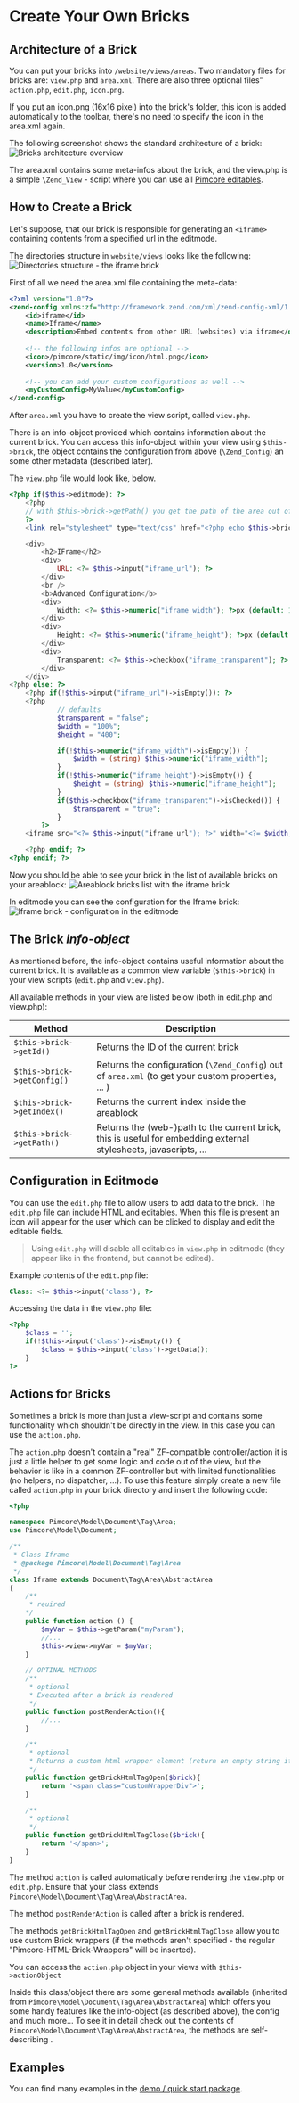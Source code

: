 # Create Your Own Bricks

## Architecture of a Brick

You can put your bricks into `/website/views/areas`.
Two mandatory files for bricks are: `view.php` and `area.xml`. 
There are also three optional files" `action.php`, `edit.php`, `icon.png`.

If you put an icon.png (16x16 pixel) into the brick's folder, this icon is added automatically to the toolbar, 
there's no need to specify the icon in the area.xml again.
 
The following screenshot shows the standard architecture of a brick:  
![Bricks architecture overview](../../../img/bricks_architecture_overview.png)

The area.xml contains some meta-infos about the brick, 
and the view.php is a simple `\Zend_View` - script where you can use all [Pimcore editables](../README.md).

## How to Create a Brick
 
Let's suppose, that our brick is responsible for generating an `<iframe>` containing contents from a specified url in the editmode.

The directories structure in `website/views` looks like the following:  
![Directories structure - the iframe brick](../../../img/bricks_iframe_directories.png)

First of all we need the area.xml file containing the meta-data: 
```xml
<?xml version="1.0"?>
<zend-config xmlns:zf="http://framework.zend.com/xml/zend-config-xml/1.0/">
    <id>iframe</id>
    <name>Iframe</name>
    <description>Embed contents from other URL (websites) via iframe</description>
    
    <!-- the following infos are optional -->
    <icon>/pimcore/static/img/icon/html.png</icon>
    <version>1.0</version>
    
    <!-- you can add your custom configurations as well -->
    <myCustomConfig>MyValue</myCustomConfig>
</zend-config>
```

After `area.xml` you have to create the view script, called `view.php`.

There is an info-object provided which contains information about the current brick. 
You can access this info-object within your view using `$this->brick`, the object contains the configuration from above (`\Zend_Config`) an some other metadata (described later).

The `view.php` file would look like, below.
```php
<?php if($this->editmode): ?>
    <?php
    // with $this->brick->getPath() you get the path of the area out of the info-object.
    ?>
    <link rel="stylesheet" type="text/css" href="<?php echo $this->brick->getPath(); ?>/editmode.css" />

    <div>
        <h2>IFrame</h2>
        <div>
            URL: <?= $this->input("iframe_url"); ?>
        </div>
        <br />
        <b>Advanced Configuration</b>
        <div>
            Width: <?= $this->numeric("iframe_width"); ?>px (default: 100%)
        </div>
        <div>
            Height: <?= $this->numeric("iframe_height"); ?>px (default: 400px)
        </div>
        <div>
            Transparent: <?= $this->checkbox("iframe_transparent"); ?> (default: false)
        </div>
    </div>
<?php else: ?>
    <?php if(!$this->input("iframe_url")->isEmpty()): ?>
    <?php
            // defaults
            $transparent = "false";
            $width = "100%";
            $height = "400";

            if(!$this->numeric("iframe_width")->isEmpty()) {
                $width = (string) $this->numeric("iframe_width");
            }
            if(!$this->numeric("iframe_height")->isEmpty()) {
                $height = (string) $this->numeric("iframe_height");
            }
            if($this->checkbox("iframe_transparent")->isChecked()) {
                $transparent = "true";
            }
        ?>
    <iframe src="<?= $this->input("iframe_url"); ?>" width="<?= $width; ?>" height="<?= $height; ?>" allowtransparency="<?= $transparent; ?>" frameborder="0" ></iframe>

    <?php endif; ?>
<?php endif; ?>
```

Now you should be able to see your brick in the list of available bricks on your areablock:
![Areablock bricks list with the iframe brick](../../../img/bricks_iframe_areablock_list.png)

In editmode you can see the configuration for the Iframe brick:
![Iframe brick - configuration in the editmode](../../../img/bricks_iframe_editmode_preview.png)


## The Brick ***info-object***

As mentioned before, the info-object contains useful information about the current brick.
It is available as a common view variable (`$this->brick`) in your view scripts (`edit.php` and `view.php`).
 
All available methods in your view are listed below (both in edit.php and view.php):

| Method                      | Description                                                                                                        |
|-----------------------------|--------------------------------------------------------------------------------------------------------------------|
| `$this->brick->getId()`       | Returns the ID of the current brick                                                                                |
| `$this->brick->getConfig()`   | Returns the configuration (`\Zend_Config`) out of `area.xml` (to get your custom properties, ... )                 |
| `$this->brick->getIndex()`    | Returns the current index inside the areablock                                                                     |
| `$this->brick->getPath()`     | Returns the (web-)path to the current brick, this is useful for embedding external stylesheets, javascripts, ...    |

## Configuration in Editmode
You can use the `edit.php` file to allow users to add data to the brick. The `edit.php` file can include HTML and editables.
When this file is present an icon will appear for the user which can be clicked to display and edit the editable fields.

> Using `edit.php` will disable all editables in `view.php` in editmode (they appear like in the frontend, but cannot be edited). 

Example contents of the `edit.php` file:
```php
Class: <?= $this->input('class'); ?>
```

Accessing the data in the `view.php` file:
```php
<?php
    $class = '';
    if(!$this->input('class')->isEmpty()) {
        $class = $this->input('class')->getData();
    }
?>
```

## Actions for Bricks
Sometimes a brick is more than just a view-script and contains some functionality which shouldn't be directly in the view. 
In this case you can use the `action.php`. 

The `action.php` doesn't contain a "real" ZF-compatible controller/action it is just a little helper to get some logic and code out of the view, but the behavior is like in a common ZF-controller but with limited functionalities (no helpers, no dispatcher, ...).
 To use this feature simply create a new file called `action.php` in your brick directory and insert the following code:
 
```php
<?php

namespace Pimcore\Model\Document\Tag\Area;
use Pimcore\Model\Document;

/**
 * Class Iframe
 * @package Pimcore\Model\Document\Tag\Area
 */
class Iframe extends Document\Tag\Area\AbstractArea
{
    /**
     * reuired
    */
    public function action () {
        $myVar = $this->getParam("myParam");
        //...
        $this->view->myVar = $myVar;
    }

    // OPTINAL METHODS
    /**
     * optional 
     * Executed after a brick is rendered
     */
    public function postRenderAction(){
        //...
    }

    /**
     * optional 
     * Returns a custom html wrapper element (return an empty string if you don't want a wrapper element)
     */
    public function getBrickHtmlTagOpen($brick){
        return '<span class="customWrapperDiv">';
    }

    /**
     * optional 
     */
    public function getBrickHtmlTagClose($brick){
        return '</span>';
    }
}
```

The method `action` is called automatically before rendering the `view.php` or `edit.php`.
Ensure that your class extends `Pimcore\Model\Document\Tag\Area\AbstractArea`.

The method `postRenderAction` is called after a brick is rendered.

The methods `getBrickHtmlTagOpen` and `getBrickHtmlTagClose` allow you to use custom Brick wrappers (if the methods aren't specified - the regular "Pimcore-HTML-Brick-Wrappers" will be inserted).

You can access the `action.php` object in your views with `$this->actionObject`

Inside this class/object there are some general methods available (inherited from `Pimcore\Model\Document\Tag\Area\AbstractArea`) which offers you some handy features like the info-object (as described above), the config and much more... 
To see it in detail check out the contents of `Pimcore\Model\Document\Tag\Area\AbstractArea`, the methods are self-describing .

## Examples

You can find many examples in the [demo / quick start package](https://github.com/pimcore/pimcore/tree/master/website_demo/views/areas).
